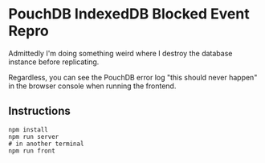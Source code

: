 # PouchDB IndexedDB Blocked Event Repro

Admittedly I'm doing something weird where I destroy the database instance before replicating.

Regardless, you can see the PouchDB error log "this should never happen" in the browser console when running the frontend.

## Instructions

```
npm install
npm run server
# in another terminal
npm run front
```
